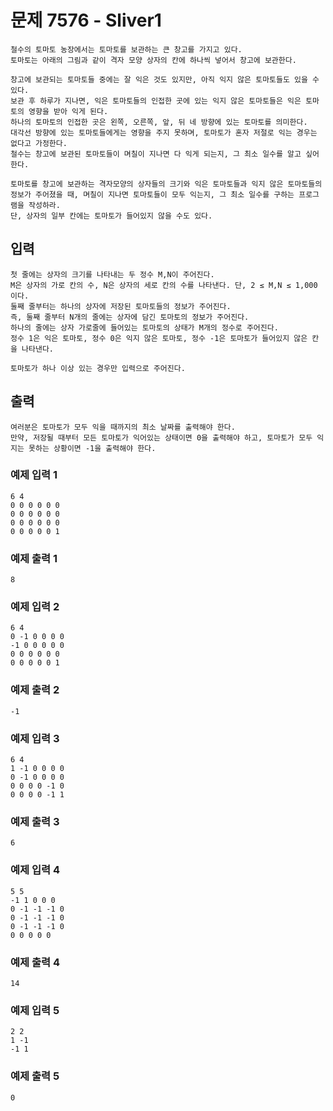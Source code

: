 # 문제 7576 - Sliver1
    철수의 토마토 농장에서는 토마토를 보관하는 큰 창고를 가지고 있다. 
    토마토는 아래의 그림과 같이 격자 모양 상자의 칸에 하나씩 넣어서 창고에 보관한다.
    
    창고에 보관되는 토마토들 중에는 잘 익은 것도 있지만, 아직 익지 않은 토마토들도 있을 수 있다. 
    보관 후 하루가 지나면, 익은 토마토들의 인접한 곳에 있는 익지 않은 토마토들은 익은 토마토의 영향을 받아 익게 된다. 
    하나의 토마토의 인접한 곳은 왼쪽, 오른쪽, 앞, 뒤 네 방향에 있는 토마토를 의미한다. 
    대각선 방향에 있는 토마토들에게는 영향을 주지 못하며, 토마토가 혼자 저절로 익는 경우는 없다고 가정한다. 
    철수는 창고에 보관된 토마토들이 며칠이 지나면 다 익게 되는지, 그 최소 일수를 알고 싶어 한다.
    
    토마토를 창고에 보관하는 격자모양의 상자들의 크기와 익은 토마토들과 익지 않은 토마토들의 정보가 주어졌을 때, 며칠이 지나면 토마토들이 모두 익는지, 그 최소 일수를 구하는 프로그램을 작성하라. 
    단, 상자의 일부 칸에는 토마토가 들어있지 않을 수도 있다.

## 입력
    첫 줄에는 상자의 크기를 나타내는 두 정수 M,N이 주어진다. 
    M은 상자의 가로 칸의 수, N은 상자의 세로 칸의 수를 나타낸다. 단, 2 ≤ M,N ≤ 1,000 이다. 
    둘째 줄부터는 하나의 상자에 저장된 토마토들의 정보가 주어진다. 
    즉, 둘째 줄부터 N개의 줄에는 상자에 담긴 토마토의 정보가 주어진다. 
    하나의 줄에는 상자 가로줄에 들어있는 토마토의 상태가 M개의 정수로 주어진다. 
    정수 1은 익은 토마토, 정수 0은 익지 않은 토마토, 정수 -1은 토마토가 들어있지 않은 칸을 나타낸다.
    
    토마토가 하나 이상 있는 경우만 입력으로 주어진다.

## 출력
    여러분은 토마토가 모두 익을 때까지의 최소 날짜를 출력해야 한다. 
    만약, 저장될 때부터 모든 토마토가 익어있는 상태이면 0을 출력해야 하고, 토마토가 모두 익지는 못하는 상황이면 -1을 출력해야 한다.

### 예제 입력 1
    6 4
    0 0 0 0 0 0
    0 0 0 0 0 0
    0 0 0 0 0 0
    0 0 0 0 0 1
### 예제 출력 1
    8
### 예제 입력 2
    6 4
    0 -1 0 0 0 0
    -1 0 0 0 0 0
    0 0 0 0 0 0
    0 0 0 0 0 1
### 예제 출력 2
    -1
### 예제 입력 3
    6 4
    1 -1 0 0 0 0
    0 -1 0 0 0 0
    0 0 0 0 -1 0
    0 0 0 0 -1 1
### 예제 출력 3
    6
### 예제 입력 4
    5 5
    -1 1 0 0 0
    0 -1 -1 -1 0
    0 -1 -1 -1 0
    0 -1 -1 -1 0
    0 0 0 0 0
### 예제 출력 4
    14
### 예제 입력 5
    2 2
    1 -1
    -1 1
### 예제 출력 5
    0
